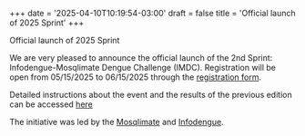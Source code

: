 +++
date = '2025-04-10T10:19:54-03:00'
draft = false
title = 'Official launch of 2025 Sprint'
+++

Official launch of 2025 Sprint 

We are very pleased to announce the official launch of the 2nd Sprint: Infodengue-Mosqlimate Dengue Challenge (IMDC).
Registration will be open from 05/15/2025 to 06/15/2025 through the [registration form](https://forms.gle/22FFzBZT4Jf5oqzt9).

Detailed instructions about the event and the results of the previous edition can be accessed [here](https://sprint.mosqlimate.org/instructions/) 

The initiative was led by the [Mosqlimate](https://mosqlimate.org/) and [Infodengue](https://info.dengue.mat.br/).
